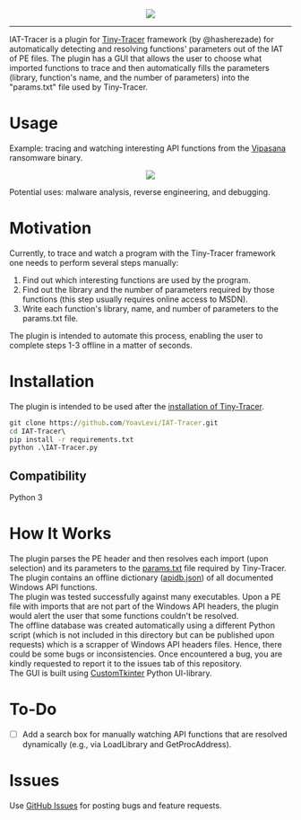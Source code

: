 <div align="center">
  <img src="assets/iat-tracer.ico">
</div>

--------------------------------------------------------------------------------

IAT-Tracer is a plugin for [Tiny-Tracer](https://github.com/hasherezade/tiny_tracer) framework (by @hasherezade) for automatically detecting and resolving functions' parameters out of the IAT of PE files.
The plugin has a GUI that allows the user to choose what imported functions to trace and then automatically fills the parameters (library, function's name, and the number of parameters) into the "params.txt" file used by Tiny-Tracer.

# Usage

Example: tracing and watching interesting API functions from the [Vipasana](https://github.com/ytisf/theZoo/tree/master/malware/Binaries/Ransomware.Vipasana) ransomware binary.
<div align="center">
  <img src="assets/iat-tracer.gif">
</div>

Potential uses: malware analysis, reverse engineering, and debugging.
# Motivation

Currently, to trace and watch a program with the Tiny-Tracer framework one needs to perform several steps manually:
1. Find out which interesting functions are used by the program.
2. Find out the library and the number of parameters required by those functions (this step usually requires online access to MSDN).
3. Write each function's library, name, and number of parameters to the params.txt file.

The plugin is intended to automate this process, enabling the user to complete steps 1-3 offline in a matter of seconds.

# Installation

The plugin is intended to be used after the [installation of Tiny-Tracer](https://github.com/hasherezade/tiny_tracer/wiki/Installation).
```bat
git clone https://github.com/YoavLevi/IAT-Tracer.git
cd IAT-Tracer\
pip install -r requirements.txt
python .\IAT-Tracer.py
```
## Compatibility

Python 3

# How It Works

The plugin parses the PE header and then resolves each import (upon selection) and its parameters to the [params.txt](https://github.com/hasherezade/tiny_tracer/blob/master/install32_64/params.txt) file required by Tiny-Tracer.  
The plugin contains an offline dictionary ([apidb.json](https://github.com/YoavLevi/IAT-Tracer/blob/main/assets/apidb.json)) of all documented Windows API functions.  
The plugin was tested successfully against many executables. Upon a PE file with imports that are not part of the Windows API headers, the plugin would alert the user that some functions couldn't be resolved.  
The offline database was created automatically using a different Python script (which is not included in this directory but can be published upon requests) which is a scrapper of Windows API headers files. Hence, there could be some bugs or inconsistencies. Once encountered a bug, you are kindly requested to report it to the issues tab of this repository.  
The GUI is built using [CustomTkinter](https://github.com/TomSchimansky/CustomTkinter) Python UI-library.  

# To-Do

- [ ] Add a search box for manually watching API functions that are resolved dynamically (e.g., via LoadLibrary and GetProcAddress).

# Issues

Use [GitHub Issues](https://github.com/YoavLevi/IAT-Tracer/issues) for posting bugs and feature requests.
